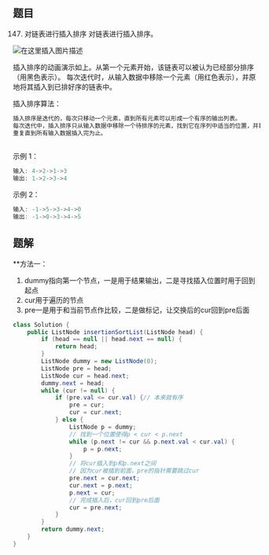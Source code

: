 ﻿## 题目
147. 对链表进行插入排序
对链表进行插入排序。

![在这里插入图片描述](https://img-blog.csdnimg.cn/20201120140347644.gif#pic_center)

插入排序的动画演示如上。从第一个元素开始，该链表可以被认为已经部分排序（用黑色表示）。
每次迭代时，从输入数据中移除一个元素（用红色表示），并原地将其插入到已排好序的链表中。

 

插入排序算法：

```java
插入排序是迭代的，每次只移动一个元素，直到所有元素可以形成一个有序的输出列表。
每次迭代中，插入排序只从输入数据中移除一个待排序的元素，找到它在序列中适当的位置，并将其插入。
重复直到所有输入数据插入完为止。
 
```

示例 1：

```java
输入: 4->2->1->3
输出: 1->2->3->4
```

示例 2：

```java
输入: -1->5->3->4->0
输出: -1->0->3->4->5
```

## 题解
**方法一：

 1. dummy指向第一个节点，一是用于结果输出，二是寻找插入位置时用于回到起点
 2. cur用于遍历的节点
 3. pre一是用于和当前节点作比较，二是做标记，让交换后的cur回到pre后面


```java
class Solution {
    public ListNode insertionSortList(ListNode head) {
        if (head == null || head.next == null) {
            return head;
        }
        ListNode dummy = new ListNode(0);
        ListNode pre = head;
        ListNode cur = head.next;
        dummy.next = head;
        while (cur != null) {
            if (pre.val <= cur.val) {// 本来就有序
                pre = cur;
                cur = cur.next;
            } else {
                ListNode p = dummy;
                // 找到一个位置使得p < cur < p.next
                while (p.next != cur && p.next.val < cur.val) {
                    p = p.next;
                }
                // 将cur插入到p和p.next之间
                // 因为cur被插到前面，pre的指针需要跳过cur
                pre.next = cur.next;
                cur.next = p.next;
                p.next = cur;
                // 完成插入后，cur回到pre后面
                cur = pre.next;
            }
        }
        return dummy.next;
    }
}

```

